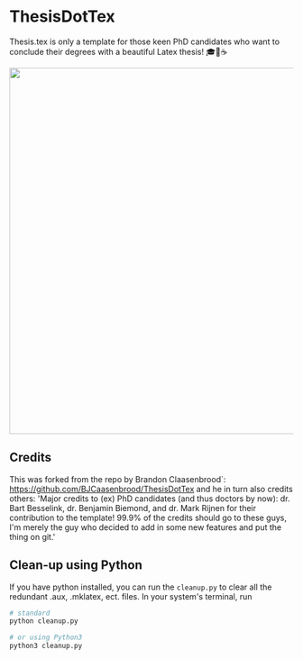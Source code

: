 # ThesisDotTex
Thesis.tex is only a template for those keen PhD candidates who want to conclude their degrees with a beautiful Latex thesis! 🎓📑☕

<img src="/img/sample.png" width="650" >

## Credits
This was forked from the repo by Brandon Claasenbrood`: https://github.com/BJCaasenbrood/ThesisDotTex and he in turn also credits others:
'Major credits to (ex) PhD candidates (and thus doctors by now): dr. Bart Besselink, dr. Benjamin Biemond, and dr. Mark Rijnen for their contribution to the template! 99.9% of the credits should go to these guys, I'm merely the guy who decided to add in some new features and put the thing on git.'

## Clean-up using Python
If you have python installed, you can run the `cleanup.py` to clear all the redundant .aux, .mklatex, ect. files. In your system's terminal, run

```python
# standard
python cleanup.py

# or using Python3
python3 cleanup.py
```
